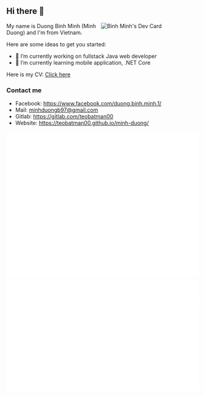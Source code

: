 ## Hi there 👋

<a href="https://app.daily.dev/minhduongb97" target="_blank">
  <img src="https://api.daily.dev/devcards/6f228cd3352c4095b7647e0dbd4073e0.png?r=0eg" width="256" align="right" alt="Bình Minh's Dev Card"/>
</a>

My name is Duong Binh Minh (Minh Duong) and I'm from Vietnam.

Here are some ideas to get you started:

- 🔭 I’m currently working on fullstack Java web developer
- 🌱 I’m currently learning mobile application, .NET Core

Here is my CV: [Click here](https://teobatman00.github.io/teobatman00/)

### Contact me
* Facebook: https://www.facebook.com/duong.binh.minh.1/
* Mail: minhduongb97@gmail.com
* Gitlab: https://gitlab.com/teobatman00
* Website: https://teobatman00.github.io/minh-duong/

![Stats](/metrics.classic.svg)
![Notable](/metrics.plugin.notable.indepth.svg)
![Achievements](/metrics.plugin.achievements.compact.svg)

